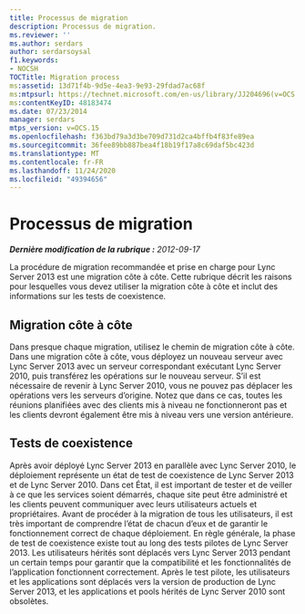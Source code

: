 ```yaml
---
title: Processus de migration
description: Processus de migration.
ms.reviewer: ''
ms.author: serdars
author: serdarsoysal
f1.keywords:
- NOCSH
TOCTitle: Migration process
ms:assetid: 13d71f4b-9d5e-4ea3-9e93-29fdad7ac68f
ms:mtpsurl: https://technet.microsoft.com/en-us/library/JJ204696(v=OCS.15)
ms:contentKeyID: 48183474
ms.date: 07/23/2014
manager: serdars
mtps_version: v=OCS.15
ms.openlocfilehash: f363bd79a3d3be709d731d2ca4bffb4f83fe89ea
ms.sourcegitcommit: 36fee89bb887bea4f18b19f17a8c69daf5bc423d
ms.translationtype: MT
ms.contentlocale: fr-FR
ms.lasthandoff: 11/24/2020
ms.locfileid: "49394656"
---
```

# <a name="migration-process"></a>Processus de migration

<div data-xmlns="http://www.w3.org/1999/xhtml">

<div class="topic" data-xmlns="http://www.w3.org/1999/xhtml" data-msxsl="urn:schemas-microsoft-com:xslt" data-cs="https://msdn.microsoft.com/">

<div data-asp="https://msdn2.microsoft.com/asp">



</div>

<div id="mainSection">

<div id="mainBody">

<span> </span>

_**Dernière modification de la rubrique :** 2012-09-17_

La procédure de migration recommandée et prise en charge pour Lync Server 2013 est une migration côte à côte. Cette rubrique décrit les raisons pour lesquelles vous devez utiliser la migration côte à côte et inclut des informations sur les tests de coexistence.

<div>

## <a name="side-by-side-migration"></a>Migration côte à côte

Dans presque chaque migration, utilisez le chemin de migration côte à côte. Dans une migration côte à côte, vous déployez un nouveau serveur avec Lync Server 2013 avec un serveur correspondant exécutant Lync Server 2010, puis transférez les opérations sur le nouveau serveur. S’il est nécessaire de revenir à Lync Server 2010, vous ne pouvez pas déplacer les opérations vers les serveurs d’origine. Notez que dans ce cas, toutes les réunions planifiées avec des clients mis à niveau ne fonctionneront pas et les clients devront également être mis à niveau vers une version antérieure.

</div>

<div>

## <a name="coexistence-testing"></a>Tests de coexistence

Après avoir déployé Lync Server 2013 en parallèle avec Lync Server 2010, le déploiement représente un état de test de coexistence de Lync Server 2013 et de Lync Server 2010. Dans cet État, il est important de tester et de veiller à ce que les services soient démarrés, chaque site peut être administré et les clients peuvent communiquer avec leurs utilisateurs actuels et propriétaires. Avant de procéder à la migration de tous les utilisateurs, il est très important de comprendre l’état de chacun d’eux et de garantir le fonctionnement correct de chaque déploiement. En règle générale, la phase de test de coexistence existe tout au long des tests pilotes de Lync Server 2013. Les utilisateurs hérités sont déplacés vers Lync Server 2013 pendant un certain temps pour garantir que la compatibilité et les fonctionnalités de l’application fonctionnent correctement. Après le test pilote, les utilisateurs et les applications sont déplacés vers la version de production de Lync Server 2013, et les applications et pools hérités de Lync Server 2010 sont obsolètes.

</div>

</div>

<span> </span>

</div>

</div>

</div>

